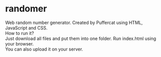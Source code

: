 # randomer
Web random number generator. Created by Puffercat using HTML, JavaScript and CSS.  
How to run it?  
Just download all files and put them into one folder. Run index.html using your browser.  
You can also upload it on your server.
